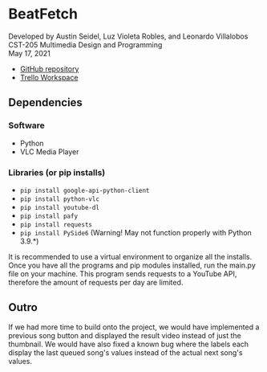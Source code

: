 <h1>BeatFetch</h1>

Developed by Austin Seidel, Luz Violeta Robles, and Leonardo Villalobos<br>
CST-205 Multimedia Design and Programming<br>
May 17, 2021<br>
<ul>
  <li><a href="https://github.com/villaleo/cst-205-final.git">GitHub repository</a></li>
  <li><a href="https://trello.com/b/VhmhfNPY/final-project-group-36">Trello Workspace</a></li>
</ul>

<h2>Dependencies</h2>

<h3>Software</h3>
<ul>
  <li>Python</li>
  <li>VLC Media Player</li>
</ul>
<h3>Libraries (or pip installs)</h3>
<ul>
  <li><code>pip install google-api-python-client</code></li>
  <li><code>pip install python-vlc</code></li>
  <li><code>pip install youtube-dl</code></li>
  <li><code>pip install pafy</code></li>
  <li><code>pip install requests</code></li>
  <li><code>pip install PySide6</code> (Warning! May not function properly with Python 3.9.*)</li>
</ul>


It is recommended to use a virtual environment to organize all the installs.
Once you have all the programs and pip modules installed, run the main.py
file on your machine. This program sends requests to a YouTube API, therefore
the amount of requests per day are limited. 

<h2>Outro</h2>
If we had more time to build onto the project, we would have implemented a 
previous song button and displayed the result video instead of just the 
thumbnail. We would have also fixed a known bug where the labels each
display the last queued song's values instead of the actual next song's
values.
